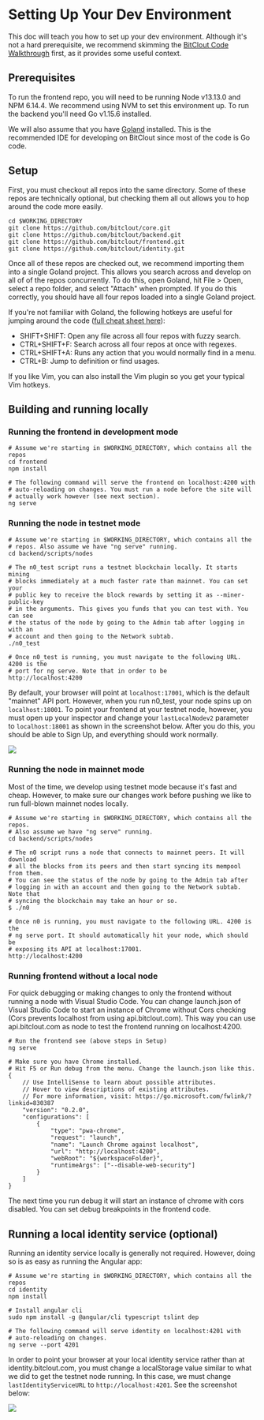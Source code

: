 # Setting Up Your Dev Environment

This doc will teach you how to set up your dev environment. Although it's not a hard prerequisite, we recommend skimming the [BitClout Code Walkthrough](walkthrough.md) first, as it provides some useful context.

## Prerequisites

To run the frontend repo, you will need to be running Node v13.13.0 and NPM 6.14.4. We recommend using NVM to set this environment up. To run the backend you'll need Go v1.15.6 installed.

We will also assume that you have [Goland](https://www.jetbrains.com/go/) installed. This is the recommended IDE for developing on BitClout since most of the code is Go code.

## Setup

First, you must checkout all repos into the same directory. Some of these repos are technically optional, but checking them all out allows you to hop around the code more easily.

```text
cd $WORKING_DIRECTORY
git clone https://github.com/bitclout/core.git
git clone https://github.com/bitclout/backend.git
git clone https://github.com/bitclout/frontend.git
git clone https://github.com/bitclout/identity.git
```

Once all of these repos are checked out, we recommend importing them into a single Goland project. This allows you search across and develop on all of of the repos concurrently. To do this, open Goland, hit File &gt; Open, select a repo folder, and select "Attach" when prompted. If you do this correctly, you should have all four repos loaded into a single Goland project.

If you're not familiar with Goland, the following hotkeys are useful for jumping around the code \([full cheat sheet here](https://www.jetbrains.com/help/go/mastering-keyboard-shortcuts.html)\):

* SHIFT+SHIFT: Open any file across all four repos with fuzzy search.
* CTRL+SHIFT+F: Search across all four repos at once with regexes.
* CTRL+SHIFT+A: Runs any action that you would normally find in a menu.
* CTRL+B: Jump to definition or find usages.

If you like Vim, you can also install the Vim plugin so you get your typical Vim hotkeys.

## Building and running locally

### Running the frontend in development mode

```text
# Assume we're starting in $WORKING_DIRECTORY, which contains all the repos
cd frontend
npm install

# The following command will serve the frontend on localhost:4200 with
# auto-reloading on changes. You must run a node before the site will
# actually work however (see next section).
ng serve
```

### Running the node in testnet mode

```text
# Assume we're starting in $WORKING_DIRECTORY, which contains all the
# repos. Also assume we have "ng serve" running.
cd backend/scripts/nodes

# The n0_test script runs a testnet blockchain locally. It starts mining 
# blocks immediately at a much faster rate than mainnet. You can set your 
# public key to receive the block rewards by setting it as --miner-public-key 
# in the arguments. This gives you funds that you can test with. You can see 
# the status of the node by going to the Admin tab after logging in with an
# account and then going to the Network subtab.
./n0_test

# Once n0_test is running, you must navigate to the following URL. 4200 is the
# port for ng serve. Note that in order to be 
http://localhost:4200
```

By default, your browser will point at `localhost:17001`, which is the default "mainnet" API port. However, when you run n0\_test, your node spins up on `localhost:18001`. To point your frontend at your testnet node, however, you must open up your inspector and change your `lastLocalNodev2` parameter to `localhost:18001` as shown in the screenshot below. After you do this, you should be able to Sign Up, and everything should work normally.

![](../.gitbook/assets/image%20%2810%29.png)

### Running the node in mainnet mode

Most of the time, we develop using testnet mode because it's fast and cheap. However, to make sure our changes work before pushing we like to run full-blown mainnet nodes locally.

```text
# Assume we're starting in $WORKING_DIRECTORY, which contains all the repos.
# Also assume we have "ng serve" running.
cd backend/scripts/nodes

# The n0 script runs a node that connects to mainnet peers. It will download
# all the blocks from its peers and then start syncing its mempool from them.
# You can see the status of the node by going to the Admin tab after
# logging in with an account and then going to the Network subtab. Note that
# syncing the blockchain may take an hour or so.
$ ./n0

# Once n0 is running, you must navigate to the following URL. 4200 is the
# ng serve port. It should automatically hit your node, which should be
# exposing its API at localhost:17001.
http://localhost:4200
```

### Running frontend without a local node

For quick debugging or making changes to only the frontend without running a node with Visual Studio Code. You can change launch.json of Visual Studio Code to start an instance of Chrome without Cors checking (Cors prevents localhost from using api.bitclout.com). This way you can use api.bitclout.com as node to test the frontend running on localhost:4200.

```text
# Run the frontend see (above steps in Setup)
ng serve

# Make sure you have Chrome installed.
# Hit F5 or Run debug from the menu. Change the launch.json like this.
{
    // Use IntelliSense to learn about possible attributes.
    // Hover to view descriptions of existing attributes.
    // For more information, visit: https://go.microsoft.com/fwlink/?linkid=830387
    "version": "0.2.0",
    "configurations": [
        {
            "type": "pwa-chrome",
            "request": "launch",
            "name": "Launch Chrome against localhost",
            "url": "http://localhost:4200",
            "webRoot": "${workspaceFolder}",
            "runtimeArgs": ["--disable-web-security"]
        }
    ]
}
```

The next time you run debug it will start an instance of chrome with cors disabled. You can set debug breakpoints in the frontend code.

## Running a local identity service \(optional\)

Running an identity service locally is generally not required. However, doing so is as easy as running the Angular app:

```text
# Assume we're starting in $WORKING_DIRECTORY, which contains all the repos
cd identity
npm install

# Install angular cli
sudo npm install -g @angular/cli typescript tslint dep

# The following command will serve identity on localhost:4201 with
# auto-reloading on changes.
ng serve --port 4201
```

In order to point your browser at your local identity service rather than at identity.bitclout.com, you must change a localStorage value similar to what we did to get the testnet node running. In this case, we must change `lastIdentityServiceURL` to `http://localhost:4201`. See the screenshot below:

![](../.gitbook/assets/image%20%2815%29.png)



